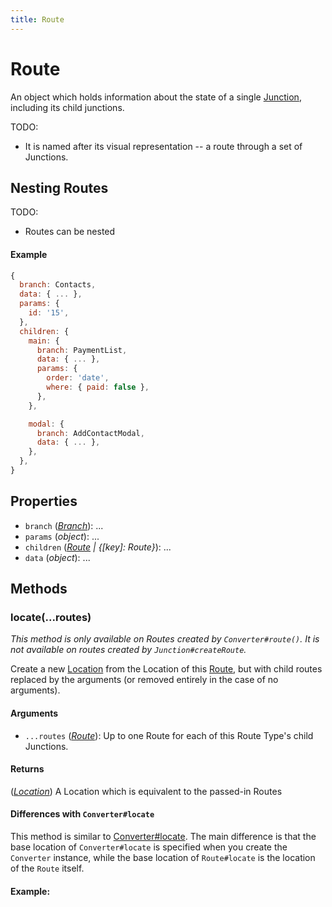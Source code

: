```yaml
---
title: Route
---
```


# Route

An object which holds information about the state of a single [Junction](Junction), including its child junctions.

TODO:
- It is named after its visual representation -- a route through a set of Junctions.

## Nesting Routes

TODO:
- Routes can be nested

#### Example

```js
{
  branch: Contacts,
  data: { ... },
  params: {
    id: '15',
  },
  children: {
    main: {
      branch: PaymentList,
      data: { ... },
      params: {
        order: 'date',
        where: { paid: false },
      },
    },

    modal: {
      branch: AddContactModal,
      data: { ... },
    },
  },
}
```

## Properties
- `branch` (*[Branch](Junction#branch)*): ...
- `params` (*object*): ...
- `children` (*[Route](Route) | {[key]: Route}*): ...
- `data` (*object*): ...

## Methods

### locate(...routes)

*This method is only available on Routes created by `Converter#route()`. It is not available on routes created by `Junction#createRoute`.*

Create a new [Location](Location) from the Location of this [Route](Route), but with child routes replaced by the arguments (or removed entirely in the case of no arguments).

#### Arguments

* `...routes` (*[Route](Route)*): Up to one Route for each of this Route Type's child Junctions.

#### Returns

(*[Location](Location)*) A Location which is equivalent to the passed-in Routes

#### Differences with `Converter#locate`

This method is similar to [Converter#locate](Converter#locate). The main difference is that the base location of `Converter#locate` is specified when you create the `Converter` instance, while the base location of `Route#locate` is the location of the `Route` itself.

#### Example:

